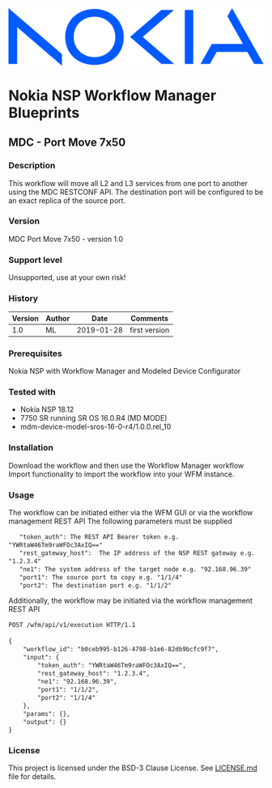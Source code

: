 ![NOKIA](https://raw.githubusercontent.com/nokia/nsp-workflow/master/logo.png)
# Nokia NSP Workflow Manager Blueprints
## MDC - Port Move 7x50

### Description
This workflow will move all L2 and L3 services from one port to another using the MDC RESTCONF API. 
The destination port will be configured to be an exact replica of the source port.

### Version
MDC Port Move 7x50 - version 1.0

### Support level
Unsupported, use at your own risk!

### History
|Version|Author|Date      |Comments     |
|-------|------|----------|-------------|
|   1.0 |  ML  |2019-01-28|first version|

### Prerequisites
Nokia NSP with Workflow Manager and Modeled Device Configurator

### Tested with
* Nokia NSP 18.12
* 7750 SR running SR OS 16.0.R4 (MD MODE)
* mdm-device-model-sros-16-0-r4/1.0.0.rel_10

### Installation
Download the workflow and then use the Workflow Manager workflow Import functionality to import the workflow into your WFM instance.

### Usage
The workflow can be initiated either via the WFM GUI or via the workflow management REST API The following parameters must be supplied

```
   "token_auth": The REST API Bearer token e.g. "YWRtaW46Tm9raWFOc3AxIQ=="
   "rest_gateway_host":  The IP address of the NSP REST gateway e.g.  "1.2.3.4"
   "ne1": The system address of the target node e.g. "92.168.96.39"
   "port1": The source port to copy e.g. "1/1/4"
   "port2": The destination port e.g. "1/1/2"
```

Additionally, the workflow may be initiated via the workflow management REST API

```
POST /wfm/api/v1/execution HTTP/1.1

{
    "workflow_id": "b0ceb995-b126-4798-b1e6-82db9bcfc9f7",
    "input": {
        "token_auth": "YWRtaW46Tm9raWFOc3AxIQ==",
        "rest_gateway_host": "1.2.3.4",
        "ne1": "92.168.96.39",
        "port1": "1/1/2",
        "port2": "1/1/4"
    },
    "params": {},
    "output": {}
}
```

### License
This project is licensed under the BSD-3 Clause License. See
[LICENSE.md](https://raw.githubusercontent.com/nokia/nsp-workflow/master/LICENSE.md) file for details.

